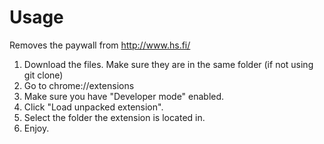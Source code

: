 # Usage
Removes the paywall from http://www.hs.fi/

1. Download the files. Make sure they are in the same folder (if not using git clone)
2. Go to chrome://extensions
3. Make sure you have "Developer mode" enabled.
4. Click "Load unpacked extension".
5. Select the folder the extension is located in.
6. Enjoy.
